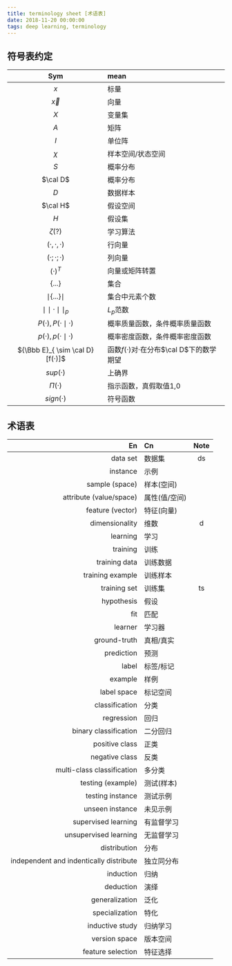 ```yaml
---
title: terminology sheet [术语表]
date: 2018-11-20 00:00:00
tags: deep learning, terminology
---
```

## 符号表约定

|               Sym               | mean                                      |
| :-----------------------------: | :---------------------------------------- |
|               $x$               | 标量                                      |
|            $\vec{x}$            | 向量                                      |
|               $X$               | 变量集                                    |
|               $A$               | 矩阵                                      |
|               $I$               | 单位阵                                    |
|             $\chi$              | 样本空间/状态空间                         |
|               $S$               | 概率分布                                  |
|            $\cal D$             | 概率分布                                  |
|               $D$               | 数据样本                                  |
|            $\cal H$             | 假设空间                                  |
|               $H$               | 假设集                                    |
|           $\zeta$(?)            | 学习算法                                  |
|            $(·,·,·)$            | 行向量                                    |
|            $(·;·;·)$            | 列向量                                    |
|             $(·)^T$             | 向量或矩阵转置                            |
|       $\lbrace...\rbrace$       | 集合                                      |
|  $\mid \lbrace...\rbrace \mid$  | 集合中元素个数                            |
|      $\mid\mid·\mid\mid_p$      | $L_p$范数                                 |
|       $P(·),P(· \mid ·)$        | 概率质量函数，条件概率质量函数            |
|       $p(·),p(· \mid ·)$        | 概率密度函数，条件概率密度函数            |
| ${\Bbb E}_{ \sim \cal D}[f(·)]$ | 函数$f(·)$对$·$在分布$\cal D$下的数学期望 |
|            $sup(·)$             | 上确界                                    |
|            $\Pi(·)$             | 指示函数，真假取值1,0                     |
|            $sign(·)$            | 符号函数                                  |





## 术语表


|   En | Cn   | Note |
| ---: | :--- |:--: |
|                                data set | 数据集        |  ds  |
|                                instance | 示例          |      |
|                          sample (space) | 样本(空间)    |      |
|                 attribute (value/space) | 属性(值/空间) |      |
|                        feature (vector) | 特征(向量)    |      |
|                          dimensionality | 维数          |  d   |
|                                learning | 学习          |      |
|                                training | 训练          |      |
|                           training data | 训练数据      |      |
|                        training example | 训练样本      |      |
|                            training set | 训练集        |  ts  |
|                              hypothesis | 假设          |      |
|                                     fit | 匹配          |      |
|                                 learner | 学习器        |      |
|                            ground-truth | 真相/真实     |      |
|                              prediction | 预测          |      |
|                                   label | 标签/标记     |      |
|                                 example | 样例          |      |
|                             label space | 标记空间      |      |
|                          classification | 分类          |      |
|                              regression | 回归          |      |
|                   binary classification | 二分回归      |      |
|                          positive class | 正类          |      |
|                          negative class | 反类          |      |
|              multi-class classification | 多分类        |      |
|                       testing (example) | 测试(样本)    |      |
|                        testing instance | 测试示例      |      |
|                         unseen instance | 未见示例      |      |
|                     supervised learning | 有监督学习    |      |
|                   unsupervised learning | 无监督学习    |      |
|                            distribution | 分布          |      |
| independent and indentically distribute | 独立同分布    |      |
|                               induction | 归纳          |      |
|                               deduction | 演绎          |      |
|                          generalization | 泛化          |      |
|                          specialization | 特化          |      |
|                         inductive study | 归纳学习      |      |
|                           version space | 版本空间      |      |
|                        feature selection | 特征选择     |      |

